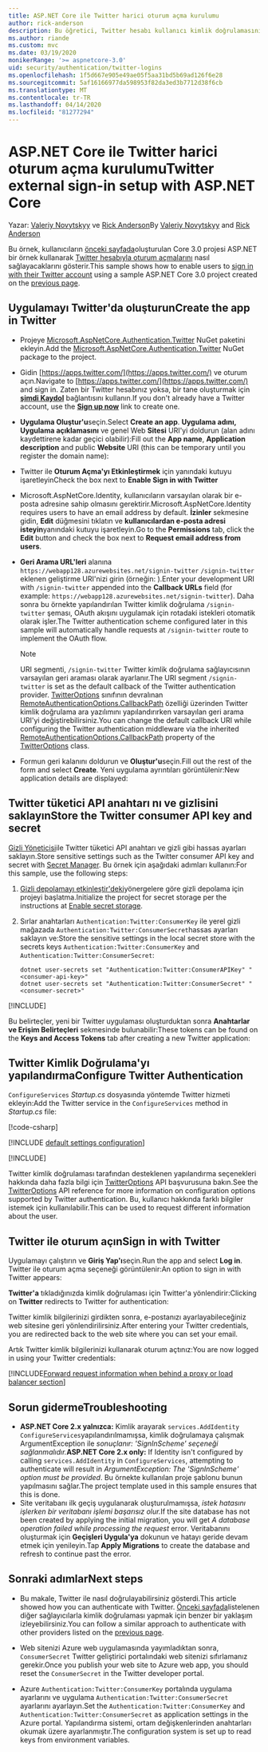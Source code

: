 ```yaml
---
title: ASP.NET Core ile Twitter harici oturum açma kurulumu
author: rick-anderson
description: Bu öğretici, Twitter hesabı kullanıcı kimlik doğrulamasının mevcut bir ASP.NET Core uygulamasına entegrasyonunu göstermektedir.
ms.author: riande
ms.custom: mvc
ms.date: 03/19/2020
monikerRange: '>= aspnetcore-3.0'
uid: security/authentication/twitter-logins
ms.openlocfilehash: 1f5d667e905e49ae05f5aa31bd5b69ad126f6e28
ms.sourcegitcommit: 5af16166977da598953f82da3ed3b7712d38f6cb
ms.translationtype: MT
ms.contentlocale: tr-TR
ms.lasthandoff: 04/14/2020
ms.locfileid: "81277294"
---
```

# <a name="twitter-external-sign-in-setup-with-aspnet-core"></a><span data-ttu-id="6084e-103">ASP.NET Core ile Twitter harici oturum açma kurulumu</span><span class="sxs-lookup"><span data-stu-id="6084e-103">Twitter external sign-in setup with ASP.NET Core</span></span>

<span data-ttu-id="6084e-104">Yazar: [Valeriy Novytskyy](https://github.com/01binary) ve [Rick Anderson](https://twitter.com/RickAndMSFT)</span><span class="sxs-lookup"><span data-stu-id="6084e-104">By [Valeriy Novytskyy](https://github.com/01binary) and [Rick Anderson](https://twitter.com/RickAndMSFT)</span></span>

<span data-ttu-id="6084e-105">Bu örnek, kullanıcıların [önceki sayfada](xref:security/authentication/social/index)oluşturulan Core 3.0 projesi ASP.NET bir örnek kullanarak [Twitter hesabıyla oturum açmalarını](https://dev.twitter.com/web/sign-in/desktop-browser) nasıl sağlayacaklarını gösterir.</span><span class="sxs-lookup"><span data-stu-id="6084e-105">This sample shows how to enable users to [sign in with their Twitter account](https://dev.twitter.com/web/sign-in/desktop-browser) using a sample ASP.NET Core 3.0 project created on the [previous page](xref:security/authentication/social/index).</span></span>

## <a name="create-the-app-in-twitter"></a><span data-ttu-id="6084e-106">Uygulamayı Twitter'da oluşturun</span><span class="sxs-lookup"><span data-stu-id="6084e-106">Create the app in Twitter</span></span>

* <span data-ttu-id="6084e-107">Projeye [Microsoft.AspNetCore.Authentication.Twitter](https://www.nuget.org/packages/Microsoft.AspNetCore.Authentication.Twitter/3.0.0) NuGet paketini ekleyin.</span><span class="sxs-lookup"><span data-stu-id="6084e-107">Add the [Microsoft.AspNetCore.Authentication.Twitter](https://www.nuget.org/packages/Microsoft.AspNetCore.Authentication.Twitter/3.0.0) NuGet package to the project.</span></span>

* <span data-ttu-id="6084e-108">Gidin [https://apps.twitter.com/](https://apps.twitter.com/) ve oturum açın.</span><span class="sxs-lookup"><span data-stu-id="6084e-108">Navigate to [https://apps.twitter.com/](https://apps.twitter.com/) and sign in.</span></span> <span data-ttu-id="6084e-109">Zaten bir Twitter hesabınız yoksa, bir tane oluşturmak için **[şimdi Kaydol](https://twitter.com/signup)** bağlantısını kullanın.</span><span class="sxs-lookup"><span data-stu-id="6084e-109">If you don't already have a Twitter account, use the **[Sign up now](https://twitter.com/signup)** link to create one.</span></span>

* <span data-ttu-id="6084e-110">**Uygulama Oluştur'u**seçin.</span><span class="sxs-lookup"><span data-stu-id="6084e-110">Select **Create an app**.</span></span> <span data-ttu-id="6084e-111">**Uygulama adını,** **Uygulama açıklamasını** ve genel Web **Sitesi** URI'yi doldurun (alan adını kaydettirene kadar geçici olabilir):</span><span class="sxs-lookup"><span data-stu-id="6084e-111">Fill out the **App name**, **Application description** and public **Website** URI (this can be temporary until you register the domain name):</span></span>

* <span data-ttu-id="6084e-112">Twitter ile **Oturum Açma'yı Etkinleştirmek** için yanındaki kutuyu işaretleyin</span><span class="sxs-lookup"><span data-stu-id="6084e-112">Check the box next to **Enable Sign in with Twitter**</span></span>

* <span data-ttu-id="6084e-113">Microsoft.AspNetCore.Identity, kullanıcıların varsayılan olarak bir e-posta adresine sahip olmasını gerektirir.</span><span class="sxs-lookup"><span data-stu-id="6084e-113">Microsoft.AspNetCore.Identity requires users to have an email address by default.</span></span> <span data-ttu-id="6084e-114">**İzinler** sekmesine gidin, **Edit** düğmesini tıklatın ve **kullanıcılardan e-posta adresi isteyin**yanındaki kutuyu işaretleyin.</span><span class="sxs-lookup"><span data-stu-id="6084e-114">Go to the **Permissions** tab, click the **Edit** button and check the box next to **Request email address from users**.</span></span>

* <span data-ttu-id="6084e-115">**Geri Arama URL'leri** alanına `https://webapp128.azurewebsites.net/signin-twitter` `/signin-twitter` eklenen geliştirme URI'nizi girin (örneğin: ).</span><span class="sxs-lookup"><span data-stu-id="6084e-115">Enter your development URI with `/signin-twitter` appended into the **Callback URLs** field (for example: `https://webapp128.azurewebsites.net/signin-twitter`).</span></span> <span data-ttu-id="6084e-116">Daha sonra bu örnekte yapılandırılan Twitter kimlik doğrulama `/signin-twitter` şeması, OAuth akışını uygulamak için rotadaki istekleri otomatik olarak işler.</span><span class="sxs-lookup"><span data-stu-id="6084e-116">The Twitter authentication scheme configured later in this sample will automatically handle requests at `/signin-twitter` route to implement the OAuth flow.</span></span>

  > [!NOTE]
  > <span data-ttu-id="6084e-117">URI segmenti, `/signin-twitter` Twitter kimlik doğrulama sağlayıcısının varsayılan geri araması olarak ayarlanır.</span><span class="sxs-lookup"><span data-stu-id="6084e-117">The URI segment `/signin-twitter` is set as the default callback of the Twitter authentication provider.</span></span> <span data-ttu-id="6084e-118">[TwitterOptions](/dotnet/api/microsoft.aspnetcore.authentication.twitter.twitteroptions) sınıfının devralınan [RemoteAuthenticationOptions.CallbackPath](/dotnet/api/microsoft.aspnetcore.authentication.remoteauthenticationoptions.callbackpath) özelliği üzerinden Twitter kimlik doğrulama ara yazılımını yapılandırırken varsayılan geri arama URI'yi değiştirebilirsiniz.</span><span class="sxs-lookup"><span data-stu-id="6084e-118">You can change the default callback URI while configuring the Twitter authentication middleware via the inherited [RemoteAuthenticationOptions.CallbackPath](/dotnet/api/microsoft.aspnetcore.authentication.remoteauthenticationoptions.callbackpath) property of the [TwitterOptions](/dotnet/api/microsoft.aspnetcore.authentication.twitter.twitteroptions) class.</span></span>

* <span data-ttu-id="6084e-119">Formun geri kalanını doldurun ve **Oluştur'u**seçin.</span><span class="sxs-lookup"><span data-stu-id="6084e-119">Fill out the rest of the form and select **Create**.</span></span> <span data-ttu-id="6084e-120">Yeni uygulama ayrıntıları görüntülenir:</span><span class="sxs-lookup"><span data-stu-id="6084e-120">New application details are displayed:</span></span>

## <a name="store-the-twitter-consumer-api-key-and-secret"></a><span data-ttu-id="6084e-121">Twitter tüketici API anahtarı nı ve gizlisini saklayın</span><span class="sxs-lookup"><span data-stu-id="6084e-121">Store the Twitter consumer API key and secret</span></span>

<span data-ttu-id="6084e-122">[Gizli Yöneticisi](xref:security/app-secrets)ile Twitter tüketici API anahtarı ve gizli gibi hassas ayarları saklayın.</span><span class="sxs-lookup"><span data-stu-id="6084e-122">Store sensitive settings such as the Twitter consumer API key and secret with [Secret Manager](xref:security/app-secrets).</span></span> <span data-ttu-id="6084e-123">Bu örnek için aşağıdaki adımları kullanın:</span><span class="sxs-lookup"><span data-stu-id="6084e-123">For this sample, use the following steps:</span></span>

1. <span data-ttu-id="6084e-124">[Gizli depolamayı etkinleştir'deki](xref:security/app-secrets#enable-secret-storage)yönergelere göre gizli depolama için projeyi başlatma.</span><span class="sxs-lookup"><span data-stu-id="6084e-124">Initialize the project for secret storage per the instructions at [Enable secret storage](xref:security/app-secrets#enable-secret-storage).</span></span>
1. <span data-ttu-id="6084e-125">Sırlar anahtarları `Authentication:Twitter:ConsumerKey` ile yerel gizli mağazada `Authentication:Twitter:ConsumerSecret`hassas ayarları saklayın ve:</span><span class="sxs-lookup"><span data-stu-id="6084e-125">Store the sensitive settings in the local secret store with the secrets keys `Authentication:Twitter:ConsumerKey` and `Authentication:Twitter:ConsumerSecret`:</span></span>

    ```dotnetcli
    dotnet user-secrets set "Authentication:Twitter:ConsumerAPIKey" "<consumer-api-key>"
    dotnet user-secrets set "Authentication:Twitter:ConsumerSecret" "<consumer-secret>"
    ```

[!INCLUDE[](~/includes/environmentVarableColon.md)]

<span data-ttu-id="6084e-126">Bu belirteçler, yeni bir Twitter uygulaması oluşturduktan sonra **Anahtarlar ve Erişim Belirteçleri** sekmesinde bulunabilir:</span><span class="sxs-lookup"><span data-stu-id="6084e-126">These tokens can be found on the **Keys and Access Tokens** tab after creating a new Twitter application:</span></span>

## <a name="configure-twitter-authentication"></a><span data-ttu-id="6084e-127">Twitter Kimlik Doğrulama'yı yapılandırma</span><span class="sxs-lookup"><span data-stu-id="6084e-127">Configure Twitter Authentication</span></span>

<span data-ttu-id="6084e-128">`ConfigureServices` *Startup.cs* dosyasında yöntemde Twitter hizmeti ekleyin:</span><span class="sxs-lookup"><span data-stu-id="6084e-128">Add the Twitter service in the `ConfigureServices` method in *Startup.cs* file:</span></span>

[!code-csharp[](~/security/authentication/social/social-code/3.x/StartupTwitter3x.cs?name=snippet&highlight=10-15)]

[!INCLUDE [default settings configuration](includes/default-settings.md)]

[!INCLUDE[](includes/chain-auth-providers.md)]

<span data-ttu-id="6084e-129">Twitter kimlik doğrulaması tarafından desteklenen yapılandırma seçenekleri hakkında daha fazla bilgi için [TwitterOptions](/dotnet/api/microsoft.aspnetcore.builder.twitteroptions) API başvurusuna bakın.</span><span class="sxs-lookup"><span data-stu-id="6084e-129">See the [TwitterOptions](/dotnet/api/microsoft.aspnetcore.builder.twitteroptions) API reference for more information on configuration options supported by Twitter authentication.</span></span> <span data-ttu-id="6084e-130">Bu, kullanıcı hakkında farklı bilgiler istemek için kullanılabilir.</span><span class="sxs-lookup"><span data-stu-id="6084e-130">This can be used to request different information about the user.</span></span>

## <a name="sign-in-with-twitter"></a><span data-ttu-id="6084e-131">Twitter ile oturum açın</span><span class="sxs-lookup"><span data-stu-id="6084e-131">Sign in with Twitter</span></span>

<span data-ttu-id="6084e-132">Uygulamayı çalıştırın ve **Giriş Yap'ı**seçin.</span><span class="sxs-lookup"><span data-stu-id="6084e-132">Run the app and select **Log in**.</span></span> <span data-ttu-id="6084e-133">Twitter ile oturum açma seçeneği görüntülenir:</span><span class="sxs-lookup"><span data-stu-id="6084e-133">An option to sign in with Twitter appears:</span></span>

<span data-ttu-id="6084e-134">**Twitter'a** tıkladığınızda kimlik doğrulaması için Twitter'a yönlendirir:</span><span class="sxs-lookup"><span data-stu-id="6084e-134">Clicking on **Twitter** redirects to Twitter for authentication:</span></span>

<span data-ttu-id="6084e-135">Twitter kimlik bilgilerinizi girdikten sonra, e-postanızı ayarlayabileceğiniz web sitesine geri yönlendirilirsiniz.</span><span class="sxs-lookup"><span data-stu-id="6084e-135">After entering your Twitter credentials, you are redirected back to the web site where you can set your email.</span></span>

<span data-ttu-id="6084e-136">Artık Twitter kimlik bilgilerinizi kullanarak oturum açtınız:</span><span class="sxs-lookup"><span data-stu-id="6084e-136">You are now logged in using your Twitter credentials:</span></span>

[!INCLUDE[Forward request information when behind a proxy or load balancer section](includes/forwarded-headers-middleware.md)]

<!-- 
### React to cancel Authorize External sign-in
Twitter doesn't support AccessDeniedPath
Rather in the twitter setup, you can provide an External sign-in homepage. The external sign-in homepage doesn't support localhost. Tested with https://cors3.azurewebsites.net/ and that works.
-->

## <a name="troubleshooting"></a><span data-ttu-id="6084e-137">Sorun giderme</span><span class="sxs-lookup"><span data-stu-id="6084e-137">Troubleshooting</span></span>

* <span data-ttu-id="6084e-138">**ASP.NET Core 2.x yalnızca:** Kimlik arayarak `services.AddIdentity` `ConfigureServices`yapılandırılmamışsa, kimlik doğrulamaya çalışmak ArgumentException ile *sonuçlanır: 'SignInScheme' seçeneği sağlanmalıdır.*</span><span class="sxs-lookup"><span data-stu-id="6084e-138">**ASP.NET Core 2.x only:** If Identity isn't configured by calling `services.AddIdentity` in `ConfigureServices`, attempting to authenticate will result in *ArgumentException: The 'SignInScheme' option must be provided*.</span></span> <span data-ttu-id="6084e-139">Bu örnekte kullanılan proje şablonu bunun yapılmasını sağlar.</span><span class="sxs-lookup"><span data-stu-id="6084e-139">The project template used in this sample ensures that this is done.</span></span>
* <span data-ttu-id="6084e-140">Site veritabanı ilk geçiş uygulanarak oluşturulmamışsa, *istek hatasını işlerken bir veritabanı işlemi başarısız olur.*</span><span class="sxs-lookup"><span data-stu-id="6084e-140">If the site database has not been created by applying the initial migration, you will get *A database operation failed while processing the request* error.</span></span> <span data-ttu-id="6084e-141">Veritabanını oluşturmak için **Geçişleri Uygula'ya** dokunun ve hatayı geride devam etmek için yenileyin.</span><span class="sxs-lookup"><span data-stu-id="6084e-141">Tap **Apply Migrations** to create the database and refresh to continue past the error.</span></span>

## <a name="next-steps"></a><span data-ttu-id="6084e-142">Sonraki adımlar</span><span class="sxs-lookup"><span data-stu-id="6084e-142">Next steps</span></span>

* <span data-ttu-id="6084e-143">Bu makale, Twitter ile nasıl doğrulayabilirsiniz gösterdi.</span><span class="sxs-lookup"><span data-stu-id="6084e-143">This article showed how you can authenticate with Twitter.</span></span> <span data-ttu-id="6084e-144">[Önceki sayfada](xref:security/authentication/social/index)listelenen diğer sağlayıcılarla kimlik doğrulaması yapmak için benzer bir yaklaşım izleyebilirsiniz.</span><span class="sxs-lookup"><span data-stu-id="6084e-144">You can follow a similar approach to authenticate with other providers listed on the [previous page](xref:security/authentication/social/index).</span></span>

* <span data-ttu-id="6084e-145">Web sitenizi Azure web uygulamasında yayımladıktan sonra, `ConsumerSecret` Twitter geliştirici portalındaki web sitenizi sıfırlamanız gerekir.</span><span class="sxs-lookup"><span data-stu-id="6084e-145">Once you publish your web site to Azure web app, you should reset the `ConsumerSecret` in the Twitter developer portal.</span></span>

* <span data-ttu-id="6084e-146">Azure `Authentication:Twitter:ConsumerKey` portalında uygulama ayarlarını ve uygulama `Authentication:Twitter:ConsumerSecret` ayarlarını ayarlayın.</span><span class="sxs-lookup"><span data-stu-id="6084e-146">Set the `Authentication:Twitter:ConsumerKey` and `Authentication:Twitter:ConsumerSecret` as application settings in the Azure portal.</span></span> <span data-ttu-id="6084e-147">Yapılandırma sistemi, ortam değişkenlerinden anahtarları okumak üzere ayarlanmıştır.</span><span class="sxs-lookup"><span data-stu-id="6084e-147">The configuration system is set up to read keys from environment variables.</span></span>
